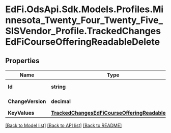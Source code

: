 # EdFi.OdsApi.Sdk.Models.Profiles.Minnesota_Twenty_Four_Twenty_Five_SISVendor_Profile.TrackedChangesEdFiCourseOfferingReadableDelete

## Properties

Name | Type | Description | Notes
------------ | ------------- | ------------- | -------------
**Id** | **string** | Resource identifier | [optional] 
**ChangeVersion** | **decimal** | Change version | [optional] 
**KeyValues** | [**TrackedChangesEdFiCourseOfferingReadableKey**](TrackedChangesEdFiCourseOfferingReadableKey.md) |  | [optional] 

[[Back to Model list]](../README.md#documentation-for-models) [[Back to API list]](../README.md#documentation-for-api-endpoints) [[Back to README]](../README.md)

